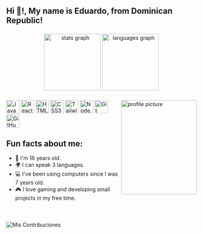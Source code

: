 <h2 align="left">Hi 👋!,  My name is Eduardo, from Dominican Republic!</h2>

###

<div align="center">
  <img src="https://github-readme-stats.vercel.app/api?username=eduardolluis&hide_title=false&hide_rank=false&show_icons=true&include_all_commits=true&count_private=true&disable_animations=false&theme=dracula&locale=en&hide_border=false" height="150" alt="stats graph"  />
  <img src="https://github-readme-stats.vercel.app/api/top-langs?username=eduardolluis&locale=en&hide_title=false&layout=compact&card_width=320&langs_count=5&theme=dracula&hide_border=false" height="150" alt="languages graph"  />
</div>

###
<img align="right" height="250" width="200" src="https://images.unsplash.com/photo-1711283804096-7b8516ba60c8?q=80&w=3087&auto=format&fit=crop&ixlib=rb-4.0.3&ixid=M3wxMjA3fDB8MHxwaG90by1wYWdlfHx8fGVufDB8fHx8fA%3D%3D" alt="profile picture" />

###

<div align="left">
  <img src="https://img.shields.io/static/v1?message=JavaScript&logo=JavaScript&label=&color=F7DF1E&logoColor=black&labelColor=&style=for-the-badge" height="35" alt="JavaScript logo"  />
  <img src="https://img.shields.io/static/v1?message=React&logo=React&label=&color=61DAFB&logoColor=black&labelColor=&style=for-the-badge" height="35" alt="React logo"  />
  <img src="https://img.shields.io/static/v1?message=HTML 5&logo=HTML5&label=&color=E34F26&logoColor=white&labelColor=&style=for-the-badge" height="35" alt="HTML5 logo"  />
  <img src="https://img.shields.io/static/v1?message=CSS3&logo=CSS3&label=&color=1572B6&logoColor=white&labelColor=&style=for-the-badge" height="35" alt="CSS3 logo"  />
  <img src="https://img.shields.io/static/v1?message=Tailwind CSS&logo=TailwindCSS&label=&color=38B2AC&logoColor=white&labelColor=&style=for-the-badge" height="35" alt="TailwindCSS logo"  />
  <img src="https://img.shields.io/static/v1?message=Node.js&logo=Node.js&label=&color=339933&logoColor=white&labelColor=&style=for-the-badge" height="35" alt="Node.js logo"  />
  <img src="https://img.shields.io/static/v1?message=Git&logo=Git&label=&color=F05032&logoColor=white&labelColor=&style=for-the-badge" height="35" alt="Git logo"  />
  <img src="https://img.shields.io/static/v1?message=GitHub&logo=GitHub&label=&color=181717&logoColor=white&labelColor=&style=for-the-badge" height="35" alt="GitHub logo"  />
</div>







<h2>Fun facts about me: </h2>


- 🎂 I'm 16 years old.
- 🌍 I can speak 3 languages.
- 💻 I've been using computers since I was 7 years old.
- 🎮 I love gaming and developing small projects in my free time.



<br clear="both">


###
![Mis Contribuciones](https://github.com/eduardolluis/eduardolluis/raw/main/contributions.gif)

###
